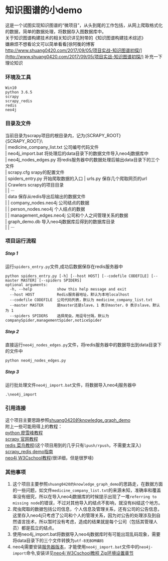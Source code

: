 # 知识图谱的小demo
这是一个试图实现知识图谱的“微项目”，从头到尾的工作包括，从网上爬取格式化的数据，简单的数据处理，将数据存入图数据库中。  
关于知识图谱构建技术的相关知识详见附带的《知识图谱构建技术综述》  
嫌麻烦不想看论文可以简单看看[徐阿衡的博客 http://www.shuang0420.com/2017/09/05/项目实战-知识图谱初探/](http://www.shuang0420.com/2017/09/05/项目实战-知识图谱初探/) 补充一下理论知识

### 环境及工具
	Win10
	python 3.6.5
	scrapy
	scrapy_redis
	redis
	neo4j
### 目录及文件
当前目录为scrapy项目的根目录内，记为{SCRAPY_ROOT}  
{SCRAPY_ROOT}\  
| medicine_company_list.txt   公司编号代码文件  
| neo4j_import.bat   将处理后的data目录下的数据文件导入neo4j数据库中  
| neo4j_nodes_edges.py   将redis服务器中的数据处理后输出data目录下的三个文件  
| scrapy.cfg   srapy的配置文件  
| spiders_entry.py   开始爬取数据的入口
| urls.py   保存几个爬取网页的url  
| Crawlers   scrapy的项目目录  
| | ···  
| data   保存从redis导出后输出的数据文件  
| | company_nodes.neo4j 公司结点的数据  
| | person_nodes.neo4j 个人结点的数据  
| | management_edges.neo4j 公司和个人之间管理关系的数据  
| graph_demo.db   导入neo4j数据库后得到的数据库目录  
| | ···

### 项目运行流程
##### Step 1
运行`spiders_entry.py`文件,成功后数据保存在redis服务器中  
```
python spiders_entry.py [-h] [--host HOST] [--codefile CODEFILE] [--master MASTER] [--spiders SPIDERS]
optional arguments:  
  -h, --help           show this help message and exit  
  --host HOST          Redis服务器地址，默认为本地localhost  
  --codefile CODEFILE  公司代码列表，默认为 medicine_company_list.txt  
  --master MASTER      是master还是slave，1 表示master，0 表示slave，默认为 1  
  --spiders SPIDERS    选择爬虫，用逗号分隔，默认为 companySpider,managementSpider,noticeSpider  
```
##### Step 2
直接运行`neo4j_nodes_edges.py`文件，将redis服务器中的数据导出到data目录下的文件中
```
python neo4j_nodes_edges.py
```
##### Step 3
运行批处理文件`neo4j_import.bat`文件，将数据导入neo4j服务器中
```
.\neo4j_import
```
### 引用连接
这个项目主要思路参照[shuang0420的knowledge_graph_demo](https://github.com/Shuang0420/knowledge_graph_demo)  
附上一些可能用得上的教程：  
[python 廖雪峰教程](https://www.liaoxuefeng.com/wiki/0014316089557264a6b348958f449949df42a6d3a2e542c000)  
[scrapy 官网教程](https://docs.scrapy.org/en/latest/intro/overview.html)  
[redis 菜鸟教程](http://www.runoob.com/redis/redis-tutorial.html)(这个项目用到的几乎只有`lpush/rpush`，不需要太深入)  
[scrapy_redis demo指南](https://github.com/rmax/scrapy-redis)  
[neo4j W3Cschool教程](https://www.w3cschool.cn/neo4j/)(很详细，但是很罗嗦)  
### 其他事项
1. 这个项目主要参照`shuang0420的knowledge_graph_demo`的思路走，在数据方面的一些问题，如文件`medicine_company_list.txt`的来源未知，准确率和覆盖率没有细究，所以在导入neo4j数据库的时候提示出现了一堆`referring to missing node`的错误，不过对其他导入的结点不影响，就没有纠结这个地方。
2. 爬虫爬取的数据包括公司信息，个人信息及管理关系，还有公司的公告信息，这里存入neo4j只考虑了公司和个人的管理关系，因为对公告的处理涉及到自然语言技术，所以暂时没有考虑，造成的结果就是每个公司（包括其管理人员）都是孤立的结点。  
3. 使用neo4j_import.bat将数据导入neo4j数据库时有可能出现乱码现象，需要将data目录下的三个文件转换为`utf-8无BOM编码`  
4. neo4j需要安装[服务器版本](https://neo4j.com/download-center/#releases)，才能使用`neo4j_import.bat`文件中的`neo4j-import`命令,安装详见[neo4j W3Cschool教程 Zip环境设置章节](https://www.w3cschool.cn/neo4j/neo4j_zip_environment_setup.html)
